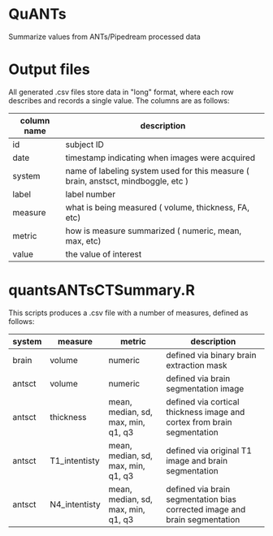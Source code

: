 # QuANTs
Summarize values from ANTs/Pipedream processed data

# Output files
All generated .csv files store data in "long" format, where each
row describes and records a single value. The columns are as follows:

| column name | description |
| --- | --- |
| id | subject ID |
| date | timestamp indicating when images were acquired |
| system | name of labeling system used for this measure ( brain, anstsct, mindboggle, etc ) |
| label | label number |
| measure | what is being measured ( volume, thickness, FA, etc) |
| metric | how is measure summarized ( numeric, mean, max, etc) |
| value | the value of interest |

# quantsANTsCTSummary.R
This scripts produces a .csv file with a number of measures, defined as follows:

| system | measure | metric | description |
| ---  | --- | --- | --- |
| brain | volume | numeric | defined via binary brain extraction mask |
| antsct | volume | numeric | defined via brain segmentation image |
| antsct | thickness | mean, median, sd, max, min, q1, q3 | defined via cortical thickness image and cortex from brain segmentation |
| antsct | T1_intentisty | mean, median, sd, max, min, q1, q3 | defined via original T1 image and brain segmentation |
| antsct | N4_intentisty | mean, median, sd, max, min, q1, q3 | defined via brain segmentation bias corrected image and brain segmentation |
